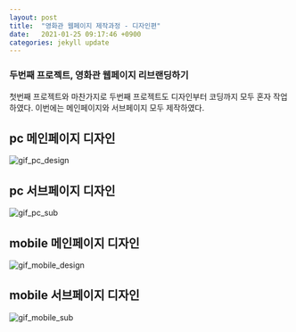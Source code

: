 ```yaml
---
layout: post
title:  "영화관 웹페이지 제작과정 - 디자인편"
date:   2021-01-25 09:17:46 +0900
categories: jekyll update
---
```

### 두번째 프로젝트, 영화관 웹페이지 리브랜딩하기

첫번째 프로젝트와 마찬가지로 두번째 프로젝트도 디자인부터 코딩까지 모두 혼자 작업하였다. 이번에는 메인페이지와 서브페이지 모두 제작하였다. 

## pc 메인페이지 디자인

![gif_pc_design](https://user-images.githubusercontent.com/75922558/105683672-3b707d80-5f37-11eb-9d46-46101a95c0ce.jpg)

## pc 서브페이지 디자인

![gif_pc_sub](https://user-images.githubusercontent.com/75922558/105684167-f436bc80-5f37-11eb-8d08-eb6d7de24bc5.jpg)


## mobile 메인페이지 디자인

![gif_mobile_design](https://user-images.githubusercontent.com/75922558/105684749-b5edcd00-5f38-11eb-88c6-f9950e9b3573.jpg)

## mobile 서브페이지 디자인

![gif_mobile_sub](https://user-images.githubusercontent.com/75922558/105684788-c0a86200-5f38-11eb-913c-fa17b545ca3d.jpg)






















